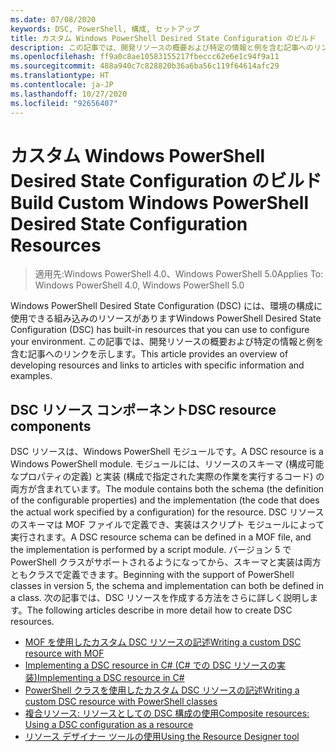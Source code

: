 ```yaml
---
ms.date: 07/08/2020
keywords: DSC, PowerShell, 構成, セットアップ
title: カスタム Windows PowerShell Desired State Configuration のビルド
description: この記事では、開発リソースの概要および特定の情報と例を含む記事へのリンクを示します。
ms.openlocfilehash: ff9a0c8ae10583155217fbeccc62e6e1c94f9a11
ms.sourcegitcommit: 488a940c7c828820b36a6ba56c119f64614afc29
ms.translationtype: HT
ms.contentlocale: ja-JP
ms.lasthandoff: 10/27/2020
ms.locfileid: "92656407"
---
```

# <a name="build-custom-windows-powershell-desired-state-configuration-resources"></a><span data-ttu-id="9135b-104">カスタム Windows PowerShell Desired State Configuration のビルド</span><span class="sxs-lookup"><span data-stu-id="9135b-104">Build Custom Windows PowerShell Desired State Configuration Resources</span></span>

> <span data-ttu-id="9135b-105">適用先:Windows PowerShell 4.0、Windows PowerShell 5.0</span><span class="sxs-lookup"><span data-stu-id="9135b-105">Applies To: Windows PowerShell 4.0, Windows PowerShell 5.0</span></span>

<span data-ttu-id="9135b-106">Windows PowerShell Desired State Configuration (DSC) には、環境の構成に使用できる組み込みのリソースがあります</span><span class="sxs-lookup"><span data-stu-id="9135b-106">Windows PowerShell Desired State Configuration (DSC) has built-in resources that you can use to configure your environment.</span></span> <span data-ttu-id="9135b-107">この記事では、開発リソースの概要および特定の情報と例を含む記事へのリンクを示します。</span><span class="sxs-lookup"><span data-stu-id="9135b-107">This article provides an overview of developing resources and links to articles with specific information and examples.</span></span>

## <a name="dsc-resource-components"></a><span data-ttu-id="9135b-108">DSC リソース コンポーネント</span><span class="sxs-lookup"><span data-stu-id="9135b-108">DSC resource components</span></span>

<span data-ttu-id="9135b-109">DSC リソースは、Windows PowerShell モジュールです。</span><span class="sxs-lookup"><span data-stu-id="9135b-109">A DSC resource is a Windows PowerShell module.</span></span> <span data-ttu-id="9135b-110">モジュールには、リソースのスキーマ (構成可能なプロパティの定義) と実装 (構成で指定された実際の作業を実行するコード) の両方が含まれています。</span><span class="sxs-lookup"><span data-stu-id="9135b-110">The module contains both the schema (the definition of the configurable properties) and the implementation (the code that does the actual work specified by a configuration) for the resource.</span></span> <span data-ttu-id="9135b-111">DSC リソースのスキーマは MOF ファイルで定義でき、実装はスクリプト モジュールによって実行されます。</span><span class="sxs-lookup"><span data-stu-id="9135b-111">A DSC resource schema can be defined in a MOF file, and the implementation is performed by a script module.</span></span> <span data-ttu-id="9135b-112">バージョン 5 で PowerShell クラスがサポートされるようになってから、スキーマと実装は両方ともクラスで定義できます。</span><span class="sxs-lookup"><span data-stu-id="9135b-112">Beginning with the support of PowerShell classes in version 5, the schema and implementation can both be defined in a class.</span></span> <span data-ttu-id="9135b-113">次の記事では、DSC リソースを作成する方法をさらに詳しく説明します。</span><span class="sxs-lookup"><span data-stu-id="9135b-113">The following articles describe in more detail how to create DSC resources.</span></span>

- [<span data-ttu-id="9135b-114">MOF を使用したカスタム DSC リソースの記述</span><span class="sxs-lookup"><span data-stu-id="9135b-114">Writing a custom DSC resource with MOF</span></span>](authoringResourceMOF.md)
- [<span data-ttu-id="9135b-115">Implementing a DSC resource in C# (C# での DSC リソースの実装)</span><span class="sxs-lookup"><span data-stu-id="9135b-115">Implementing a DSC resource in C#</span></span>](authoringResourceMofCS.md)
- [<span data-ttu-id="9135b-116">PowerShell クラスを使用したカスタム DSC リソースの記述</span><span class="sxs-lookup"><span data-stu-id="9135b-116">Writing a custom DSC resource with PowerShell classes</span></span>](authoringResourceClass.md)
- [<span data-ttu-id="9135b-117">複合リソース: リソースとしての DSC 構成の使用</span><span class="sxs-lookup"><span data-stu-id="9135b-117">Composite resources: Using a DSC configuration as a resource</span></span>](authoringResourceComposite.md)
- [<span data-ttu-id="9135b-118">リソース デザイナー ツールの使用</span><span class="sxs-lookup"><span data-stu-id="9135b-118">Using the Resource Designer tool</span></span>](authoringResourceMofDesigner.md)
